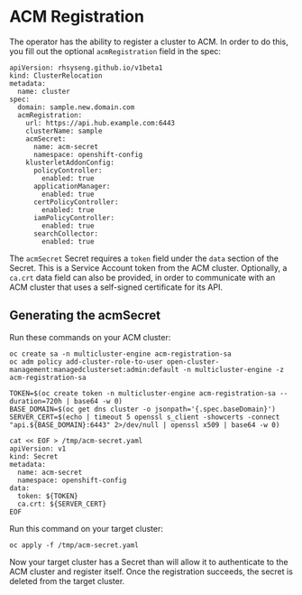 # ACM Registration

The operator has the ability to register a cluster to ACM. In order to do this, you fill out the optional `acmRegistration` field in the spec:
```
apiVersion: rhsyseng.github.io/v1beta1
kind: ClusterRelocation
metadata:
  name: cluster
spec:
  domain: sample.new.domain.com
  acmRegistration:
    url: https://api.hub.example.com:6443
    clusterName: sample
    acmSecret:
      name: acm-secret
      namespace: openshift-config
    klusterletAddonConfig:
      policyController:
        enabled: true
      applicationManager:
        enabled: true
      certPolicyController:
        enabled: true
      iamPolicyController:
        enabled: true
      searchCollector:
        enabled: true
```

The `acmSecret` Secret requires a `token` field under the `data` section of the Secret. This is a Service Account token from the ACM cluster. Optionally, a `ca.crt` data field can also be provided, in order to communicate with an ACM cluster that uses a self-signed certificate for its API.

## Generating the acmSecret

Run these commands on your ACM cluster:
```
oc create sa -n multicluster-engine acm-registration-sa
oc adm policy add-cluster-role-to-user open-cluster-management:managedclusterset:admin:default -n multicluster-engine -z acm-registration-sa

TOKEN=$(oc create token -n multicluster-engine acm-registration-sa --duration=720h | base64 -w 0)
BASE_DOMAIN=$(oc get dns cluster -o jsonpath='{.spec.baseDomain}')
SERVER_CERT=$(echo | timeout 5 openssl s_client -showcerts -connect "api.${BASE_DOMAIN}:6443" 2>/dev/null | openssl x509 | base64 -w 0)

cat << EOF > /tmp/acm-secret.yaml
apiVersion: v1
kind: Secret
metadata:
  name: acm-secret
  namespace: openshift-config
data:
  token: ${TOKEN}
  ca.crt: ${SERVER_CERT}
EOF
```

Run this command on your target cluster:
```
oc apply -f /tmp/acm-secret.yaml
```

Now your target cluster has a Secret than will allow it to authenticate to the ACM cluster and register itself. Once the registration succeeds, the secret is deleted from the target cluster.
